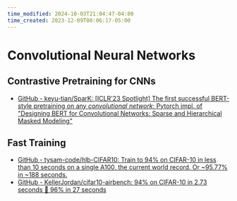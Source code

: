 ```yaml
---
time_modified: 2024-10-03T21:04:47-04:00
time_created: 2023-12-09T00:06:17-05:00
---
```

# Convolutional Neural Networks




## Contrastive Pretraining for CNNs

- [GitHub - keyu-tian/SparK: [ICLR'23 Spotlight] The first successful BERT-style pretraining on any *convolutional network*; Pytorch impl. of "Designing BERT for Convolutional Networks: Sparse and Hierarchical Masked Modeling"](https://github.com/keyu-tian/SparK)

## Fast Training
- [GitHub - tysam-code/hlb-CIFAR10: Train to 94% on CIFAR-10 in less than 10 seconds on a single A100, the current world record. Or ~95.77% in ~188 seconds.](https://github.com/tysam-code/hlb-CIFAR10)
- [GitHub - KellerJordan/cifar10-airbench: 94% on CIFAR-10 in 2.73 seconds 💨 96% in 27 seconds](https://github.com/KellerJordan/cifar10-airbench)